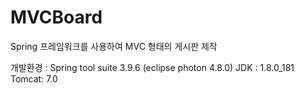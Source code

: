 # MVCBoard
Spring 프레임워크를 사용하여 MVC 형태의 게시판 제작

개발환경 : Spring tool suite 3.9.6 (eclipse photon 4.8.0)
JDK : 1.8.0_181
Tomcat: 7.0

